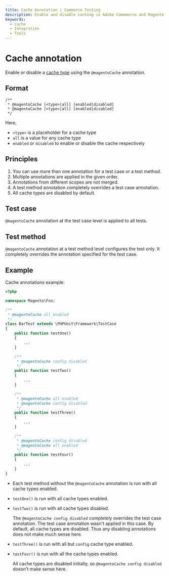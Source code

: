 ```yaml
---
title: Cache Annotation | Commerce Testing
description: Enable and disable caching in Adobe Commmerce and Magento Open Source test environments with this DocBlock annotation.
keywords:
  - Cache
  - Integration
  - Tools
---
```


# Cache annotation

Enable or disable a [cache type][] using the `@magentoCache` annotation.

## Format

```php?start_inline=1
/**
 * @magentoCache [<type>|all] [enabled|disabled]
 * @magentoCache [<type>|all] [enabled|disabled]
 */
```

Here,

-  `<type>` is a placeholder for a cache type
-  `all` is a value for any cache type
-  `enabled` or `disabled` to enable or disable the cache respectively

## Principles

1. You can use more than one annotation for a test case or a test method.
1. Multiple annotations are applied in the given order.
1. Annotations from different scopes are not merged.
1. A test method annotation completely overrides a test case annotation.
1. All cache types are disabled by default.

## Test case

`@magentoCache` annotation at the test case level is applied to all tests.

## Test method

`@magentoCache` annotation at a test method level configures the test only.
It completely overrides the annotation specified for the test case.

## Example

Cache annotations example:

```php
<?php

namespace Magento\Foo;

/**
 * @magentoCache all enabled
 */
class BarTest extends \PHPUnit\Framework\TestCase
{
    public function testOne()
    {
        ...
    }

    /**
     * @magentoCache config disabled
     */
    public function testTwo()
    {
        ...
    }

    /**
     * @magentoCache all enabled
     * @magentoCache config disabled
     */
    public function testThree()
    {
        ...
    }

    /**
     * @magentoCache config disabled
     * @magentoCache all enabled
     */
    public function testFour()
    {
        ...
    }
}
```

-  Each test method without the `@magentoCache` annotation is run with all cache types enabled.
-  `testOne()` is run with all cache types enabled.
-  `testTwo()` is run with all cache types disabled.

   The `@magentoCache config disabled` completely overrides the test case annotation. The test case annotation wasn't applied in this case. By default, all cache types are disabled. Thus any disabling annotations does not make much sense here.
-  `testThree()` is run with all but `config` cache type enabled.
-  `testFour()` is run with all the cache types enabled.

   All cache types are disabled initially, so `@magentoCache config disabled` doesn't make sense here.

<!-- Link definitions -->

[cache type]: https://experienceleague.adobe.com/docs/commerce-operations/configuration-guide/cli/manage-cache.html
